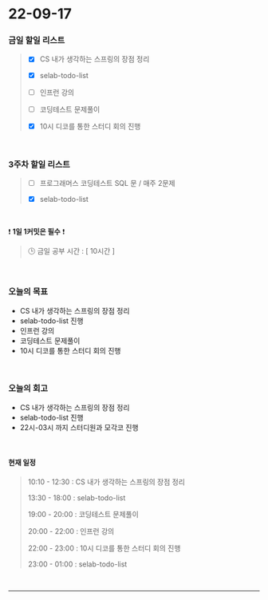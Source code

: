 # 22-09-17
 ### 금일 할일 리스트
> - [x]  CS 내가 생각하는 스프링의 장점 정리
>
> - [x]  selab-todo-list
>
> - [ ]  인프런 강의
>
> - [ ]  코딩테스트 문제풀이
>
> - [x]  10시 디코를 통한 스터디 회의 진행

<br/>

### 3주차 할일 리스트  

> - [ ]  프로그래머스 코딩테스트 SQL 문 / 매주 2문제  
>
> - [x]  selab-todo-list

<br/>

❗ **1일 1커밋은 필수** ❗
> 🕒 금일 공부 시간 :  [ 10시간 ]    
  
<br/>

### 오늘의 목표
- CS 내가 생각하는 스프링의 장점 정리
- selab-todo-list 진행
- 인프런 강의
- 코딩테스트 문제풀이
- 10시 디코를 통한 스터디 회의 진행

<br>

### 오늘의 회고
- CS 내가 생각하는 스프링의 장점 정리
- selab-todo-list 진행
- 22시-03시 까지 스터디원과 모각코 진행

<br>

#### 현재 일정  
> 10:10 - 12:30 : CS 내가 생각하는 스프링의 장점 정리
>
> 13:30 - 18:00 : selab-todo-list
>
> 19:00 - 20:00 : 코딩테스트 문제풀이
>
> 20:00 - 22:00 : 인프런 강의
>
> 22:00 - 23:00 : 10시 디코를 통한 스터디 회의 진행
>
> 23:00 - 01:00 : selab-todo-list

<br/>

------------  